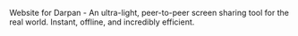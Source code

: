 Website for Darpan - An ultra-light, peer-to-peer screen sharing tool for the real world. Instant, offline, and incredibly efficient.
